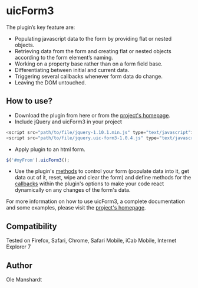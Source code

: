 # uicForm3

The plugin’s key feature are:
- Populating javascript data to the form by providing flat or nested objects.
- Retrieving data from the form and creating flat or nested objects according to the form element’s naming.
- Working on a property base rather than on a form field base.
- Differentiating between initial and current data.
- Triggering several callbacks whenever form data do change.
- Leaving the DOM untouched.


## How to use?
- Download the plugin from here or from the [project's homepage](http://uic.megaflop.net).
- Include jQuery and uicForm3 in your project
````javascript
<script src="path/to/file/jquery-1.10.1.min.js" type="text/javascript"></script>
<script src="path/to/file/jquery.uic-form3-1.0.4.js" type="text/javascript"></script>
````

- Apply plugin to an html form.
````javascript
$('#myFrom').uicForm3();
````

- Use the plugin's [methods](http://uic.megaflop.net/documentation) to control your form (populate data into it, get data out of it, reset, wipe and clear the form) and define methods for the [callbacks](http://uic.megaflop.net/documentation) within the plugin's options to make your code react dynamically on any changes of the form's data.

For more information on how to use uicForm3, a complete documentation and some examples, please visit the [project's homepage](http://uic.megaflop.net).

## Compatibility
Tested on Firefox, Safari, Chrome, Safari Mobile, iCab Mobile, Internet Explorer 7

## Author
Ole Manshardt
